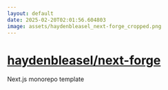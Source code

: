 ```yaml
---
layout: default
date: 2025-02-20T02:01:56.604803
image: assets/haydenbleasel_next-forge_cropped.png
---
```


# [haydenbleasel/next-forge](https://github.com/haydenbleasel/next-forge)

Next.js monorepo template
